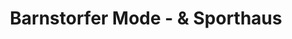 ---
title: "Barnstorfer Mode - & Sporthaus"
url: /barnstorf/barnstorfer-mode-und-sporthaus/
shop: Kleidung
---